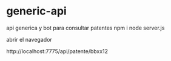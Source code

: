 # generic-api
api generica y bot para consultar patentes
npm i
node server.js

abrir el navegador

http://localhost:7775/api/patente/bbxx12

